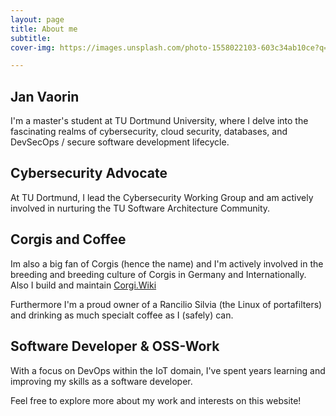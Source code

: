 ```yaml
---
layout: page
title: About me
subtitle: 
cover-img: https://images.unsplash.com/photo-1558022103-603c34ab10ce?q=80&w=2071&auto=format&fit=crop&ixlib=rb-4.0.3&ixid=M3wxMjA3fDB8MHxwaG90by1wYWdlfHx8fGVufDB8fHx8fA%3D%3D

---
```

## Jan Vaorin

I'm a master's student at TU Dortmund University, where I delve into the fascinating realms of cybersecurity, cloud security, databases, and DevSecOps / secure software development lifecycle.

## Cybersecurity Advocate

At TU Dortmund, I lead the Cybersecurity Working Group and am actively involved in nurturing the TU Software Architecture Community.

## Corgis and Coffee
Im also a big fan of Corgis (hence the name) and I'm actively involved in the breeding and breeding culture of Corgis in Germany and Internationally. Also I build and maintain [Corgi.Wiki](http://corgi.wiki)

Furthermore I'm a proud owner of a Rancilio Silvia (the Linux of portafilters) and drinking as much specialt coffee as I (safely) can. 

## Software Developer  & OSS-Work

With a focus on DevOps within the IoT domain, I've spent years learning and improving my skills as a software developer. 

Feel free to explore more about my work and interests on this website!
